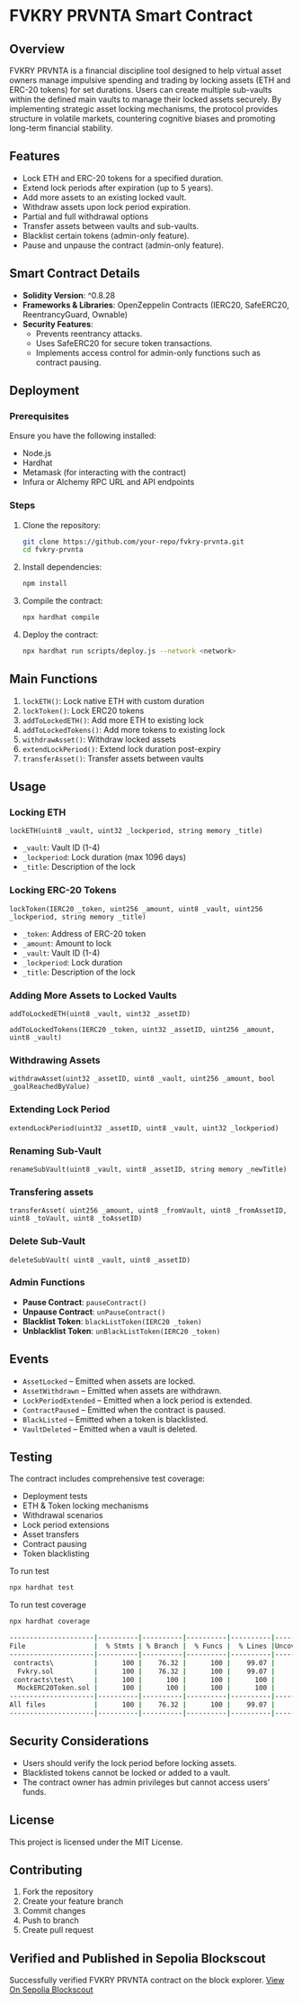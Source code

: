 # FVKRY PRVNTA Smart Contract

## Overview
FVKRY PRVNTA is a financial discipline tool designed to help virtual asset owners manage impulsive spending and trading by locking assets (ETH and ERC-20 tokens) for set durations. Users can create multiple sub-vaults within the defined main vaults to manage their locked assets securely. By implementing strategic asset locking mechanisms, the protocol provides structure in volatile markets, countering cognitive biases and promoting long-term financial stability.

## Features
- Lock ETH and ERC-20 tokens for a specified duration.
- Extend lock periods after expiration (up to 5 years).
- Add more assets to an existing locked vault.
- Withdraw assets upon lock period expiration.
- Partial and full withdrawal options
- Transfer assets between vaults and sub-vaults.
- Blacklist certain tokens (admin-only feature).
- Pause and unpause the contract (admin-only feature).

## Smart Contract Details
- **Solidity Version**: ^0.8.28
- **Frameworks & Libraries**: OpenZeppelin Contracts (IERC20, SafeERC20, ReentrancyGuard, Ownable)
- **Security Features**:
  - Prevents reentrancy attacks.
  - Uses SafeERC20 for secure token transactions.
  - Implements access control for admin-only functions such as contract pausing.

## Deployment
### Prerequisites
Ensure you have the following installed:
- Node.js
- Hardhat
- Metamask (for interacting with the contract)
- Infura or Alchemy RPC URL and API endpoints

### Steps
1. Clone the repository:
   ```sh
   git clone https://github.com/your-repo/fvkry-prvnta.git
   cd fvkry-prvnta
   ```
2. Install dependencies:
   ```sh
   npm install
   ```
3. Compile the contract:
   ```sh
   npx hardhat compile
   ```
4. Deploy the contract:
   ```sh
   npx hardhat run scripts/deploy.js --network <network>
   ```

## Main Functions
1. `lockETH()`: Lock native ETH with custom duration
2. `lockToken()`: Lock ERC20 tokens
3. `addToLockedETH()`: Add more ETH to existing lock
4. `addToLockedTokens()`: Add more tokens to existing lock
5. `withdrawAsset()`: Withdraw locked assets
6. `extendLockPeriod()`: Extend lock duration post-expiry
7. `transferAsset()`: Transfer assets between vaults

## Usage
### Locking ETH
```solidity
lockETH(uint8 _vault, uint32 _lockperiod, string memory _title)
```
- `_vault`: Vault ID (1-4)
- `_lockperiod`: Lock duration (max 1096 days)
- `_title`: Description of the lock

### Locking ERC-20 Tokens
```solidity
lockToken(IERC20 _token, uint256 _amount, uint8 _vault, uint256 _lockperiod, string memory _title)
```
- `_token`: Address of ERC-20 token
- `_amount`: Amount to lock
- `_vault`: Vault ID (1-4)
- `_lockperiod`: Lock duration
- `_title`: Description of the lock

### Adding More Assets to Locked Vaults
```solidity
addToLockedETH(uint8 _vault, uint32 _assetID)
```
```solidity
addToLockedTokens(IERC20 _token, uint32 _assetID, uint256 _amount, uint8 _vault)
```

### Withdrawing Assets
```solidity
withdrawAsset(uint32 _assetID, uint8 _vault, uint256 _amount, bool _goalReachedByValue)
```

### Extending Lock Period
```solidity
extendLockPeriod(uint32 _assetID, uint8 _vault, uint32 _lockperiod)
```

### Renaming Sub-Vault
```solidity
renameSubVault(uint8 _vault, uint8 _assetID, string memory _newTitle)
```

### Transfering assets
```solidity
transferAsset( uint256 _amount, uint8 _fromVault, uint8 _fromAssetID, uint8 _toVault, uint8 _toAssetID)
```

### Delete Sub-Vault
```solidity
deleteSubVault( uint8 _vault, uint8 _assetID)
```

### Admin Functions
- **Pause Contract**: `pauseContract()`
- **Unpause Contract**: `unPauseContract()`
- **Blacklist Token**: `blackListToken(IERC20 _token)`
- **Unblacklist Token**: `unBlackListToken(IERC20 _token)`

## Events
- `AssetLocked` – Emitted when assets are locked.
- `AssetWithdrawn` – Emitted when assets are withdrawn.
- `LockPeriodExtended` – Emitted when a lock period is extended.
- `ContractPaused` – Emitted when the contract is paused.
- `BlackListed` – Emitted when a token is blacklisted.
- `VaultDeleted` – Emitted when a vault is deleted.

## Testing 
The contract includes comprehensive test coverage:

- Deployment tests
- ETH & Token locking mechanisms
- Withdrawal scenarios
- Lock period extensions
- Asset transfers
- Contract pausing
- Token blacklisting

To run test
```sh
npx hardhat test
```

To run test coverage
```sh
npx hardhat coverage
```

```bash
---------------------|----------|----------|----------|----------|----------------|
File                 |  % Stmts | % Branch |  % Funcs |  % Lines |Uncovered Lines |
---------------------|----------|----------|----------|----------|----------------|
 contracts\          |      100 |    76.32 |      100 |    99.07 |                |
  Fvkry.sol          |      100 |    76.32 |      100 |    99.07 |            352 |
 contracts\test\     |      100 |      100 |      100 |      100 |                |
  MockERC20Token.sol |      100 |      100 |      100 |      100 |                |
---------------------|----------|----------|----------|----------|----------------|
All files            |      100 |    76.32 |      100 |    99.07 |                |
---------------------|----------|----------|----------|----------|----------------|
```

## Security Considerations
- Users should verify the lock period before locking assets.
- Blacklisted tokens cannot be locked or added to a vault.
- The contract owner has admin privileges but cannot access users’ funds.

## License
This project is licensed under the MIT License.

## Contributing
1. Fork the repository
2. Create your feature branch
3. Commit changes
4. Push to branch
5. Create pull request

## Verified and Published in Sepolia Blockscout
Successfully verified FVKRY PRVNTA contract on the block explorer.
[View On Sepolia Blockscout](https://sepolia-blockscout.lisk.com/address/0xd156A8AEa6361C6B82aDc16e1d197247493eDcc1#code)
